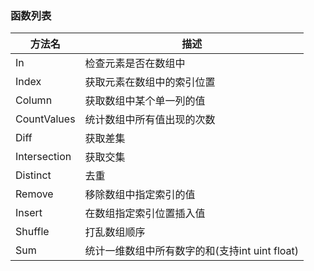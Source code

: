 ### 函数列表

| 方法名          | 描述                              |
|--------------|---------------------------------|
| In           | 检查元素是否在数组中                      |
| Index        | 获取元素在数组中的索引位置                   |
| Column       | 获取数组中某个单一列的值                    |
| CountValues  | 统计数组中所有值出现的次数                   |
| Diff         | 获取差集                            |
| Intersection | 获取交集                            |
| Distinct     | 去重                              |
| Remove       | 移除数组中指定索引的值                     |
| Insert       | 在数组指定索引位置插入值                    |
| Shuffle      | 打乱数组顺序                          |
| Sum          | 统计一维数组中所有数字的和(支持int uint float) |